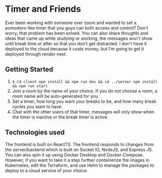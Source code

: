 # Timer and Friends

Ever been working with someone over zoom and wanted to set a pomodoro-like timer that you guys can both access and control? Don't worry, that problem has been solved. You can also share thoughts and ideas that came up while studying or working, the messages won't show until break time or after so that you don't get distracted. I don't have it deployed to the cloud because it costs money, but I'm going to get it deployed through render next. 

## Getting Started

1. ```$ cd client npm install && npm run dev && cd ../server npm install && npm run start```
2. Join a room by the name of your choice. If you do not choose a room, a room name will be auto-generated for you.
3. Set a timer, how long you want your breaks to be, and how many break cycles you want to have.
4. Chat with the other users of that timer, messages will only show when the timer is inactive or the break timer is active.

## Technologies used

The frontend is built on ReactTS. The frontend responds to changes from the server/backend which is built on Socket IO, NodeJS, and Express JS. You can also spin it up using Docker Desktop and Docker-Compose. However, if you want to take it a step further containerize the images in Kubernetes, edit the Terraform, and use Helm to manage the packages to deploy to a cloud service of your choice. 
